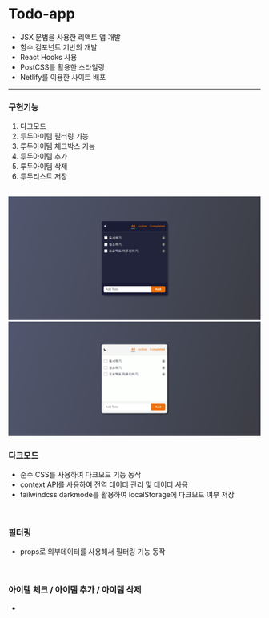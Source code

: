 
# Todo-app

* JSX 문법을 사용한 리액트 앱 개발 
* 함수 컴포넌트 기반의 개발
* React Hooks 사용
* PostCSS를 활용한 스타일링
* Netlify를 이용한 사이트 배포 

___

### 구현기능
1. 다크모드 
2. 투두아이템 필터링 기능
3. 투두아이템 체크박스 기능
4. 투두아이템 추가
5. 투두아이템 삭제
6. 투두리스트 저장 
<br />

<img src='https://github.com/dmswnlee/todo-app/blob/main/src/img/01.png?raw=true' alt='todo-app' />
<img src='https://github.com/dmswnlee/todo-app/blob/main/src/img/02.png?raw=true' alt='todo-app' />
<br />

### 다크모드
* 순수 CSS를 사용하여 다크모드 기능 동작
* context API를 사용하여 전역 데이터 관리 및 데이터 사용 
* tailwindcss darkmode를 활용하여 localStorage에 다크모드 여부 저장
<br />

### 필터링
* props로 외부데이터를 사용해서 필터링 기능 동작
<br />

### 아이템 체크 / 아이템 추가 / 아이템 삭제 
* 















